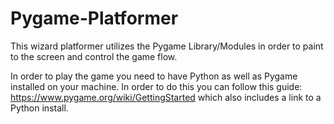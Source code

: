 # Pygame-Platformer
This wizard platformer utilizes the Pygame Library/Modules in order to paint to the screen and control the game flow. 

In order to play the game you need to have Python as well as Pygame installed on your machine. In order to do this you can follow this guide: https://www.pygame.org/wiki/GettingStarted which also includes
a link to a Python install. 
